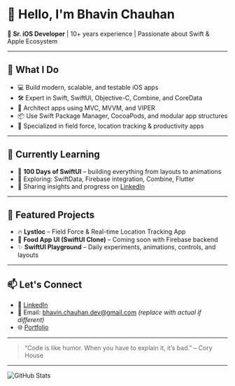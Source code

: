# 👋 Hello, I'm Bhavin Chauhan

🎯 **Sr. iOS Developer** | 10+ years experience | Passionate about Swift & Apple Ecosystem

---

## 🚀 What I Do

- 💻 Build modern, scalable, and testable iOS apps
- 🛠 Expert in Swift, SwiftUI, Objective-C, Combine, and CoreData
- 🧱 Architect apps using MVC, MVVM, and VIPER
- 📦 Use Swift Package Manager, CocoaPods, and modular app structures
- 📱 Specialized in field force, location tracking & productivity apps

---

## 🌱 Currently Learning

- 🍏 **100 Days of SwiftUI** – building everything from layouts to animations  
- 🔁 Exploring: SwiftData, Firebase integration, Combine, Flutter  
- 🧠 Sharing insights and progress on [LinkedIn](https://www.linkedin.com/in/bhavin-chauhan)

---

## 📂 Featured Projects

- 🔥 **Lystloc** – Field Force & Real-time Location Tracking App  
- 🛒 **Food App UI (SwiftUI Clone)** – Coming soon with Firebase backend  
- ✨ **SwiftUI Playground** – Daily experiments, animations, controls, and layouts

---

## 📫 Let's Connect

- 🔗 [LinkedIn](https://www.linkedin.com/in/bhavin-chauhan)
- 📧 Email: bhavin.chauhan.dev@gmail.com *(replace with actual if different)*
- 🌐 [Portfolio](https://bhavinchauhanios.github.io/)

---

> “Code is like humor. When you have to explain it, it’s bad.” – Cory House

---

![GitHub Stats](https://github-readme-stats.vercel.app/api?username=bhavinchauhan&show_icons=true&theme=swift&hide=stars&count_private=true)
